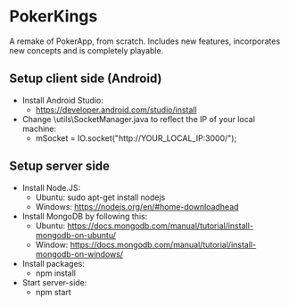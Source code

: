 # PokerKings
A remake of PokerApp, from scratch. Includes new features, incorporates new concepts and is completely playable.

## Setup client side (Android)
  - Install Android Studio:
    + https://developer.android.com/studio/install
  - Change \utils\SocketManager.java to reflect the IP of your local machine:
    + mSocket = IO.socket("http://YOUR_LOCAL_IP:3000/");

## Setup server side
  - Install Node.JS:
    + Ubuntu: sudo apt-get install nodejs
    + Windows: https://nodejs.org/en/#home-downloadhead
  - Install MongoDB by following this:
    + Ubuntu: https://docs.mongodb.com/manual/tutorial/install-mongodb-on-ubuntu/
    + Window: https://docs.mongodb.com/manual/tutorial/install-mongodb-on-windows/
  - Install packages:
    + npm install
  - Start server-side:
    + npm start

